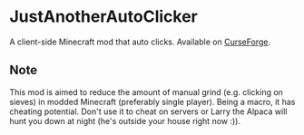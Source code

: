 # JustAnotherAutoClicker
A client-side Minecraft mod that auto clicks. Available on [CurseForge](https://www.curseforge.com/minecraft/mc-mods/just-another-auto-clicker).

## Note
This mod is aimed to reduce the amount of manual grind (e.g. clicking on sieves) in modded Minecraft (preferably single player). Being a macro, it has cheating potential. Don't use it to cheat on servers or Larry the Alpaca will hunt you down at night (he's outside your house right now :)).
